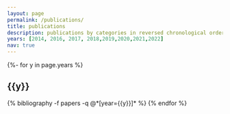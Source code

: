 ```yaml
---
layout: page
permalink: /publications/
title: publications
description: publications by categories in reversed chronological order. generated by jekyll-scholar.
years: [2014, 2016, 2017, 2018,2019,2020,2021,2022]
nav: true
---
```

<!-- _pages/publications.md -->
<div class="publications">

{%- for y in page.years %}
  <h2 class="year">{{y}}</h2>
  {% bibliography -f papers -q @*[year={{y}}]* %}
{% endfor %}

</div>
